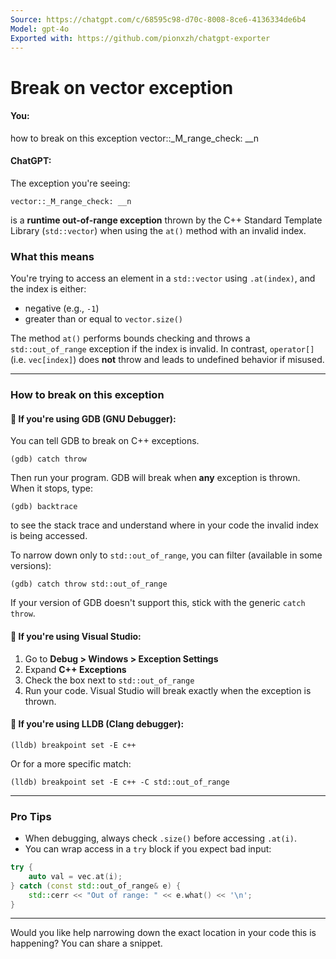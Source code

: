 ```yaml
---
Source: https://chatgpt.com/c/68595c98-d70c-8008-8ce6-4136334de6b4
Model: gpt-4o
Exported with: https://github.com/pionxzh/chatgpt-exporter
---
```


# Break on vector exception

#### You:
how to break on this exception vector::_M_range_check: __n

#### ChatGPT:
The exception you're seeing:

```
vector::_M_range_check: __n
```

is a **runtime out-of-range exception** thrown by the C++ Standard Template Library (`std::vector`) when using the `at()` method with an invalid index.

### What this means

You're trying to access an element in a `std::vector` using `.at(index)`, and the index is either:

- negative (e.g., `-1`)
- greater than or equal to `vector.size()`

The method `at()` performs bounds checking and throws a `std::out_of_range` exception if the index is invalid. In contrast, `operator[]` (i.e. `vec[index]`) does **not** throw and leads to undefined behavior if misused.

---

### How to break on this exception

#### 🔧 If you're using **GDB** (GNU Debugger):

You can tell GDB to break on C++ exceptions.

```gdb
(gdb) catch throw
```

Then run your program. GDB will break when **any** exception is thrown. When it stops, type:

```gdb
(gdb) backtrace
```

to see the stack trace and understand where in your code the invalid index is being accessed.

To narrow down only to `std::out_of_range`, you can filter (available in some versions):

```gdb
(gdb) catch throw std::out_of_range
```

If your version of GDB doesn't support this, stick with the generic `catch throw`.

#### 🐞 If you're using **Visual Studio**:

1. Go to **Debug > Windows > Exception Settings**
2. Expand **C++ Exceptions**
3. Check the box next to `std::out_of_range`
4. Run your code. Visual Studio will break exactly when the exception is thrown.

#### 🧪 If you're using **LLDB** (Clang debugger):

```lldb
(lldb) breakpoint set -E c++
```

Or for a more specific match:

```lldb
(lldb) breakpoint set -E c++ -C std::out_of_range
```

---

### Pro Tips

- When debugging, always check `.size()` before accessing `.at(i)`.
- You can wrap access in a `try` block if you expect bad input:

```cpp
try {
    auto val = vec.at(i);
} catch (const std::out_of_range& e) {
    std::cerr << "Out of range: " << e.what() << '\n';
}
```

---

Would you like help narrowing down the exact location in your code this is happening? You can share a snippet.
